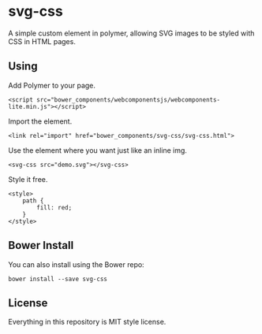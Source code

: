 # svg-css
A simple custom element in polymer, allowing SVG images to be styled with CSS in HTML pages.

## Using

Add Polymer to your page.

    <script src="bower_components/webcomponentsjs/webcomponents-lite.min.js"></script>

Import the element.

    <link rel="import" href="bower_components/svg-css/svg-css.html">

Use the element where you want just like an inline img.

    <svg-css src="demo.svg"></svg-css>

Style it free.

    <style>
        path {
            fill: red;
        }
    </style>

## Bower Install

You can also install using the Bower repo:

    bower install --save svg-css

## License

Everything in this repository is MIT style license.
